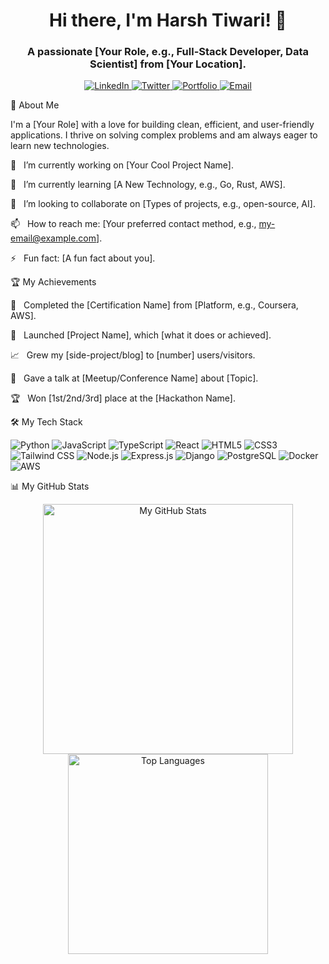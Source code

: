 <!--
Hi! This is a template to get you started.
To use it, edit all the sections in brackets [] and remove the &lt;!-- --&gt; comments.

You MUST replace YOUR-USERNAME in the GitHub Stats links for them to work.
-->

<!-- 1. The Header: A greeting and your name -->

<h1 align="center">
Hi there, I'm Harsh Tiwari! 👋
</h1>

<!-- 2. The Sub-header: A short blurb about you -->

<h3 align="center">
A passionate [Your Role, e.g., Full-Stack Developer, Data Scientist] from [Your Location].
</h3>

<!-- 3. Social Icons: Links to your social media -->

<!-- Find more icons at: https://shields.io/ -->

<p align="center">
<!-- LinkedIn -->
<a href="https://www.google.com/search?q=https://linkedin.com/in/[Your-LinkedIn-Username]" target="_blank">
<img src="https://www.google.com/search?q=https://img.shields.io/badge/LinkedIn-0077B5%3Fstyle%3Dfor-the-badge%26logo%3Dlinkedin%26logoColor%3Dwhite" alt="LinkedIn">
</a>
<!-- Twitter / X -->
<a href="https://twitter.com/[Your-Twitter-Username]" target="_blank">
<img src="https://www.google.com/search?q=https://img.shields.io/badge/Twitter-1DA1F2%3Fstyle%3Dfor-the-badge%26logo%3Dtwitter%26logoColor%3Dwhite" alt="Twitter">
</a>
<!-- Personal Website/Portfolio -->
<a href="https://[https://www.google.com/search?q=your-portfolio-url.com]" target="_blank">
<img src="https://www.google.com/search?q=https://img.shields.io/badge/Portfolio-333%3Fstyle%3Dfor-the-badge%26logo%3Drss%26logoColor%3Dwhite" alt="Portfolio">
</a>
<!-- Email -->
<a href="mailto:[your-email@example.com]">
<img src="https://www.google.com/search?q=https://img.shields.io/badge/Email-D14836%3Fstyle%3Dfor-the-badge%26logo%3Dgmail%26logoColor%3Dwhite" alt="Email">
</a>
</p>

📝 About Me

<p>
I'm a [Your Role] with a love for building clean, efficient, and user-friendly applications. I thrive on solving complex problems and am always eager to learn new technologies.







<!-- These are just examples. Change them! -->

🔭 &nbsp; I’m currently working on [Your Cool Project Name].

🌱 &nbsp; I’m currently learning [A New Technology, e.g., Go, Rust, AWS].

👯 &nbsp; I’m looking to collaborate on [Types of projects, e.g., open-source, AI].

📫 &nbsp; How to reach me: [Your preferred contact method, e.g., my-email@example.com].

⚡ &nbsp; Fun fact: [A fun fact about you].
</p>

🏆 My Achievements

<!--
Add things you're proud of.
This could be certifications, talks, projects, hackathons, etc.
-->

🥇   Completed the [Certification Name] from [Platform, e.g., Coursera, AWS].

🚀   Launched [Project Name], which [what it does or achieved].

📈   Grew my [side-project/blog] to [number] users/visitors.

💬   Gave a talk at [Meetup/Conference Name] about [Topic].

🏆   Won [1st/2nd/3rd] place at the [Hackathon Name].

🛠️ My Tech Stack

<!--
Add or remove icons based on your stack.
Find more icons at: https://github.com/devicons/devicon/tree/master/icons
Or use simple badges from: https://shields.io/
-->

<p align="left">
<!-- Languages -->
<img src="https://www.google.com/search?q=https://img.shields.io/badge/Python-3776AB%3Fstyle%3Dfor-the-badge%26logo%3Dpython%26logoColor%3Dwhite" alt="Python">
<img src="https://www.google.com/search?q=https://img.shields.io/badge/JavaScript-F7DF1E%3Fstyle%3Dfor-the-badge%26logo%3Djavascript%26logoColor%3Dblack" alt="JavaScript">
<img src="https://img.shields.io/badge/TypeScript-3178C6?style=for-the-badge&logo=typescript&logoColor=white" alt="TypeScript">

<!-- Frontend -->

<img src="https://www.google.com/search?q=https://img.shields.io/badge/React-61DAFB%3Fstyle%3Dfor-the-badge%26logo%3Dreact%26logoColor%3Dblack" alt="React">
<img src="https://www.google.com/search?q=https://img.shields.io/badge/HTML5-E34F26%3Fstyle%3Dfor-the-badge%26logo%3Dhtml5%26logoColor%3Dwhite" alt="HTML5">
<img src="https://www.google.com/search?q=https://img.shields.io/badge/CSS3-1572B6%3Fstyle%3Dfor-the-badge%26logo%3Dcss3%26logoColor%3Dwhite" alt="CSS3">
<img src="https://www.google.com/search?q=https://img.shields.io/badge/Tailwind_CSS-38B2AC%3Fstyle%3Dfor-the-badge%26logo%3Dtailwind-css%26logoColor%3Dwhite" alt="Tailwind CSS">

<!-- Backend -->

<img src="https://www.google.com/search?q=https://img.shields.io/badge/Node.js-393%3Fstyle%3Dfor-the-badge%26logo%3Dnodedotjs%26logoColor%3Dwhite" alt="Node.js">
<img src="https://www.google.com/search?q=https://img.shields.io/badge/Express.js-000%3Fstyle%3Dfor-the-badge%26logo%3Dexpress%26logoColor%3Dwhite" alt="Express.js">
<img src="https://www.google.com/search?q=https://img.shields.io/badge/Django-092E20%3Fstyle%3Dfor-the-badge%26logo%3Ddjango%26logoColor%3Dwhite" alt="Django">

<!-- Database & DevOps -->

<img src="https://www.google.com/search?q=https://img.shields.io/badge/PostgreSQL-336791%3Fstyle%3Dfor-the-badge%26logo%3Dpostgresql%26logoColor%3Dwhite" alt="PostgreSQL">
<img src="https://www.google.com/search?q=https://img.shields.io/badge/Docker-2496ED%3Fstyle%3Dfor-the-badge%26logo%3Ddocker%26logoColor%3Dwhite" alt="Docker">
<img src="https://www.google.com/search?q=https://img.shields.io/badge/Amazon_AWS-232F3E%3Fstyle%3Dfor-the-badge%26logo%3Damazon-aws%26logoColor%3Dwhite" alt="AWS">
</p>

📊 My GitHub Stats

<!--
!!! IMPORTANT !!!
Replace YOUR-USERNAME in the links below with your GitHub username
For themes, check out: https://www.google.com/search?q=https://github.com/anuraghazra/github-readme-stats/blob/master/themes/README.md
-->

<p align="center">
<!-- GitHub Stats Card -->
<a href="https://github.com/anuraghazra/github-readme-stats">
<img
src="https://www.google.com/search?q=https://github-readme-stats.vercel.app/api%3Fusername%3DYOUR-USERNAME%26show_icons%3Dtrue%26theme%3Dtokyonight%26hide_border%3Dtrue%26count_private%3Dtrue%26include_all_commits%3Dtrue"
alt="My GitHub Stats"
width="400"
/>
</a>

<!-- Top Languages Card -->

<a href="https://github.com/anuraghazra/github-readme-stats">
<img
src="https://www.google.com/search?q=https://github-readme-stats.vercel.app/api/top-langs/%3Fusername%3DYOUR-USERNAME%26layout%3Dcompact%26theme%3Dtokyonight%26hide_border%3Dtrue"
alt="Top Languages"
width="320"
/>
</a>
</p>
